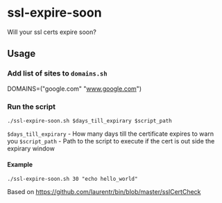 # ssl-expire-soon
Will your ssl certs expire soon?

## Usage

### Add list of sites to `domains.sh`

DOMAINS=("google.com"
         "www.google.com")

### Run the script

```
./ssl-expire-soon.sh $days_till_expirary $script_path
```

`$days_till_expirary` - How many days till the certificate expires to warn you
`$script_path` - Path to the script to execute if the cert is out side the expirary window

#### Example
```
./ssl-expire-soon.sh 30 "echo hello_world"
```

Based on https://github.com/laurentr/bin/blob/master/sslCertCheck

